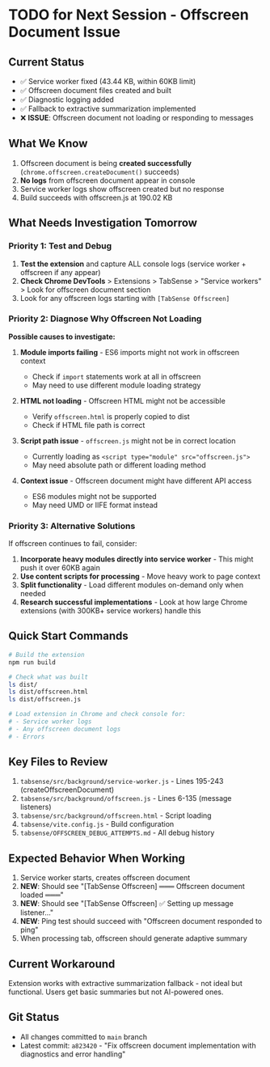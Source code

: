 # TODO for Next Session - Offscreen Document Issue

## Current Status
- ✅ Service worker fixed (43.44 KB, within 60KB limit)
- ✅ Offscreen document files created and built
- ✅ Diagnostic logging added
- ✅ Fallback to extractive summarization implemented
- ❌ **ISSUE**: Offscreen document not loading or responding to messages

## What We Know
1. Offscreen document is being **created successfully** (`chrome.offscreen.createDocument()` succeeds)
2. **No logs** from offscreen document appear in console
3. Service worker logs show offscreen created but no response
4. Build succeeds with offscreen.js at 190.02 KB

## What Needs Investigation Tomorrow

### Priority 1: Test and Debug
1. **Test the extension** and capture ALL console logs (service worker + offscreen if any appear)
2. **Check Chrome DevTools** > Extensions > TabSense > "Service workers" > Look for offscreen document section
3. Look for any offscreen logs starting with `[TabSense Offscreen]`

### Priority 2: Diagnose Why Offscreen Not Loading
**Possible causes to investigate:**
1. **Module imports failing** - ES6 imports might not work in offscreen context
   - Check if `import` statements work at all in offscreen
   - May need to use different module loading strategy

2. **HTML not loading** - Offscreen HTML might not be accessible
   - Verify `offscreen.html` is properly copied to dist
   - Check if HTML file path is correct

3. **Script path issue** - `offscreen.js` might not be in correct location
   - Currently loading as `<script type="module" src="offscreen.js">`
   - May need absolute path or different loading method

4. **Context issue** - Offscreen document might have different API access
   - ES6 modules might not be supported
   - May need UMD or IIFE format instead

### Priority 3: Alternative Solutions
If offscreen continues to fail, consider:

1. **Incorporate heavy modules directly into service worker** - This might push it over 60KB again
2. **Use content scripts for processing** - Move heavy work to page context
3. **Split functionality** - Load different modules on-demand only when needed
4. **Research successful implementations** - Look at how large Chrome extensions (with 300KB+ service workers) handle this

## Quick Start Commands
```bash
# Build the extension
npm run build

# Check what was built
ls dist/
ls dist/offscreen.html
ls dist/offscreen.js

# Load extension in Chrome and check console for:
# - Service worker logs
# - Any offscreen document logs
# - Errors
```

## Key Files to Review
1. `tabsense/src/background/service-worker.js` - Lines 195-243 (createOffscreenDocument)
2. `tabsense/src/background/offscreen.js` - Lines 6-135 (message listeners)
3. `tabsense/src/background/offscreen.html` - Script loading
4. `tabsense/vite.config.js` - Build configuration
5. `tabsense/OFFSCREEN_DEBUG_ATTEMPTS.md` - All debug history

## Expected Behavior When Working
1. Service worker starts, creates offscreen document
2. **NEW**: Should see "[TabSense Offscreen] ═══ Offscreen document loaded ═══"
3. **NEW**: Should see "[TabSense Offscreen] ✅ Setting up message listener..."
4. **NEW**: Ping test should succeed with "Offscreen document responded to ping"
5. When processing tab, offscreen should generate adaptive summary

## Current Workaround
Extension works with extractive summarization fallback - not ideal but functional. Users get basic summaries but not AI-powered ones.

## Git Status
- All changes committed to `main` branch
- Latest commit: `a823420` - "Fix offscreen document implementation with diagnostics and error handling"

